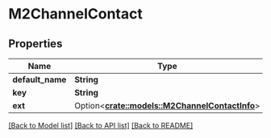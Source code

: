 # M2ChannelContact

## Properties

Name | Type | Description | Notes
------------ | ------------- | ------------- | -------------
**default_name** | **String** |  | 
**key** | **String** |  | 
**ext** | Option<[**crate::models::M2ChannelContactInfo**](M2ChannelContactInfo.md)> |  | [optional]

[[Back to Model list]](../README.md#documentation-for-models) [[Back to API list]](../README.md#documentation-for-api-endpoints) [[Back to README]](../README.md)


